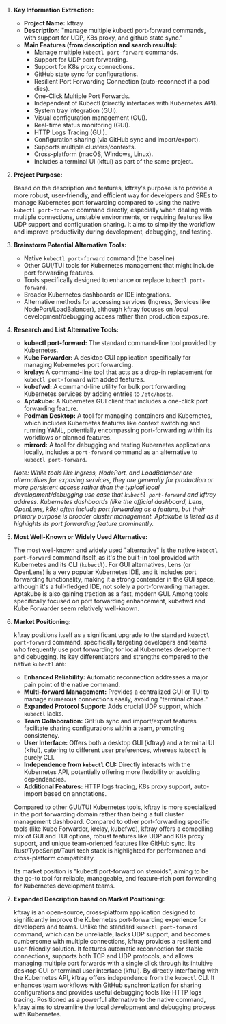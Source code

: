 1.  **Key Information Extraction:**

    *   **Project Name:** kftray
    *   **Description:** "manage multiple kubectl port-forward commands, with support for UDP, K8s proxy, and github state sync."
    *   **Main Features (from description and search results):**
        *   Manage multiple `kubectl port-forward` commands.
        *   Support for UDP port forwarding.
        *   Support for K8s proxy connections.
        *   GitHub state sync for configurations.
        *   Resilient Port Forwarding Connection (auto-reconnect if a pod dies).
        *   One-Click Multiple Port Forwards.
        *   Independent of Kubectl (directly interfaces with Kubernetes API).
        *   System tray integration (GUI).
        *   Visual configuration management (GUI).
        *   Real-time status monitoring (GUI).
        *   HTTP Logs Tracing (GUI).
        *   Configuration sharing (via GitHub sync and import/export).
        *   Supports multiple clusters/contexts.
        *   Cross-platform (macOS, Windows, Linux).
        *   Includes a terminal UI (kftui) as part of the same project.

2.  **Project Purpose:**

    Based on the description and features, kftray's purpose is to provide a more robust, user-friendly, and efficient way for developers and SREs to manage Kubernetes port forwarding compared to using the native `kubectl port-forward` command directly, especially when dealing with multiple connections, unstable environments, or requiring features like UDP support and configuration sharing. It aims to simplify the workflow and improve productivity during development, debugging, and testing.

3.  **Brainstorm Potential Alternative Tools:**

    *   Native `kubectl port-forward` command (the baseline)
    *   Other GUI/TUI tools for Kubernetes management that might include port forwarding features.
    *   Tools specifically designed to enhance or replace `kubectl port-forward`.
    *   Broader Kubernetes dashboards or IDE integrations.
    *   Alternative methods for accessing services (Ingress, Services like NodePort/LoadBalancer), although kftray focuses on *local* development/debugging access rather than production exposure.

4.  **Research and List Alternative Tools:**

    *   **kubectl port-forward:** The standard command-line tool provided by Kubernetes.
    *   **Kube Forwarder:** A desktop GUI application specifically for managing Kubernetes port forwarding.
    *   **krelay:** A command-line tool that acts as a drop-in replacement for `kubectl port-forward` with added features.
    *   **kubefwd:** A command-line utility for bulk port forwarding Kubernetes services by adding entries to `/etc/hosts`.
    *   **Aptakube:** A Kubernetes GUI client that includes a one-click port forwarding feature.
    *   **Podman Desktop:** A tool for managing containers and Kubernetes, which includes Kubernetes features like context switching and running YAML, potentially encompassing port-forwarding within its workflows or planned features.
    *   **mirrord:** A tool for debugging and testing Kubernetes applications locally, includes a `port-forward` command as an alternative to `kubectl port-forward`.

    *Note: While tools like Ingress, NodePort, and LoadBalancer are alternatives for exposing services, they are generally for production or more persistent access rather than the typical local development/debugging use case that `kubectl port-forward` and kftray address. Kubernetes dashboards (like the official dashboard, Lens, OpenLens, k9s) often include port forwarding as a feature, but their primary purpose is broader cluster management. Aptakube is listed as it highlights its port forwarding feature prominently.*

5.  **Most Well-Known or Widely Used Alternative:**

    The most well-known and widely used "alternative" is the native `kubectl port-forward` command itself, as it's the built-in tool provided with Kubernetes and its CLI (`kubectl`). For GUI alternatives, Lens (or OpenLens) is a very popular Kubernetes IDE, and it includes port forwarding functionality, making it a strong contender in the GUI space, although it's a full-fledged IDE, not solely a port-forwarding manager. Aptakube is also gaining traction as a fast, modern GUI. Among tools specifically focused on port forwarding enhancement, kubefwd and Kube Forwarder seem relatively well-known.

6.  **Market Positioning:**

    kftray positions itself as a significant upgrade to the standard `kubectl port-forward` command, specifically targeting developers and teams who frequently use port forwarding for local Kubernetes development and debugging. Its key differentiators and strengths compared to the native `kubectl` are:
    *   **Enhanced Reliability:** Automatic reconnection addresses a major pain point of the native command.
    *   **Multi-forward Management:** Provides a centralized GUI or TUI to manage numerous connections easily, avoiding "terminal chaos."
    *   **Expanded Protocol Support:** Adds crucial UDP support, which `kubectl` lacks.
    *   **Team Collaboration:** GitHub sync and import/export features facilitate sharing configurations within a team, promoting consistency.
    *   **User Interface:** Offers both a desktop GUI (kftray) and a terminal UI (kftui), catering to different user preferences, whereas `kubectl` is purely CLI.
    *   **Independence from `kubectl` CLI:** Directly interacts with the Kubernetes API, potentially offering more flexibility or avoiding dependencies.
    *   **Additional Features:** HTTP logs tracing, K8s proxy support, auto-import based on annotations.

    Compared to other GUI/TUI Kubernetes tools, kftray is more specialized in the port forwarding domain rather than being a full cluster management dashboard. Compared to other port-forwarding specific tools (like Kube Forwarder, krelay, kubefwd), kftray offers a compelling mix of GUI and TUI options, robust features like UDP and K8s proxy support, and unique team-oriented features like GitHub sync. Its Rust/TypeScript/Tauri tech stack is highlighted for performance and cross-platform compatibility.

    Its market position is "kubectl port-forward on steroids", aiming to be the go-to tool for reliable, manageable, and feature-rich port forwarding for Kubernetes development teams.

7.  **Expanded Description based on Market Positioning:**

    kftray is an open-source, cross-platform application designed to significantly improve the Kubernetes port-forwarding experience for developers and teams. Unlike the standard `kubectl port-forward` command, which can be unreliable, lacks UDP support, and becomes cumbersome with multiple connections, kftray provides a resilient and user-friendly solution. It features automatic reconnection for stable connections, supports both TCP and UDP protocols, and allows managing multiple port forwards with a single click through its intuitive desktop GUI or terminal user interface (kftui). By directly interfacing with the Kubernetes API, kftray offers independence from the `kubectl` CLI. It enhances team workflows with GitHub synchronization for sharing configurations and provides useful debugging tools like HTTP logs tracing. Positioned as a powerful alternative to the native command, kftray aims to streamline the local development and debugging process with Kubernetes.
